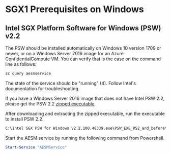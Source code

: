 # SGX1 Prerequisites on Windows

## Intel SGX Platform Software for Windows (PSW) v2.2

The PSW should be installed automatically on Windows 10 version 1709 or newer, or on a Windows Server 2016 image for an Azure ConfidentialCompute VM. You can verify that is the case on the command line as follows:

```cmd
sc query aesmservice
```

The state of the service should be "running" (4). Follow Intel's documentation for troubleshooting.

If you have a Windows Server 2016 image that does not have Intel PSW 2.2, please get the PSW 2.2 [zipped executable](https://oejenkins.blob.core.windows.net/oejenkins/intel_sgx_win_2.2.100.47975_PV.zip).

After downloading  and extracting the zipped executable, run the executable to install PSW 2.2.

```cmd
C:\Intel SGX PSW for Windows v2.2.100.48339.exe\PSW_EXE_RS2_and_before\Intel(R)Intel(R)_SGX_Windows_x64_PSW_2.2.100.48339.exe
```

Start the AESM service by running the following command from Powershell.

```powershell
Start-Service "AESMService"
```